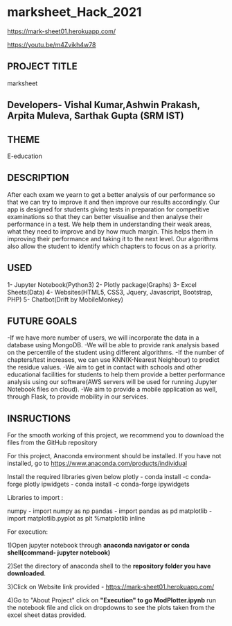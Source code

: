 # marksheet_Hack_2021

https://mark-sheet01.herokuapp.com/

https://youtu.be/m4Zvikh4w78


## PROJECT TITLE
marksheet

## Developers- Vishal Kumar,Ashwin Prakash, Arpita Muleva, Sarthak Gupta (SRM IST)

## THEME
E-education

## DESCRIPTION
After each exam we yearn to get a better analysis of our performance so that we can try to improve it and then improve our results accordingly.
Our app is designed for students giving tests in preparation for competitive examinations so that they can better visualise and then analyse
their performance in a test. We help them in understanding their weak areas, what they need to improve and by how much margin. This helps them
in improving their performance and taking it to the next level. Our algorithms also allow the student to identify which chapters to focus on 
as a priority.

## USED
1- Jupyter Notebook(Python3)
2- Plotly package(Graphs)
3- Excel Sheets(Data)
4- Websites(HTML5, CSS3, Jquery, Javascript, Bootstrap, PHP)
5- Chatbot(Drift by MobileMonkey)

## FUTURE GOALS
-If we have more number of users, we will incorporate the data in a database using MongoDB.
-We will be able to provide rank analysis based on the percentile of the student using different algorithms. 
-If the number of chapters/test increases, we can use KNN(K-Nearest Neighbour) to predict the residue values.
-We aim to get in contact with schools and other educational facilities for students to help them provide a better performance analysis using
 our software(AWS servers will be used for running Jupyter Notebook files on cloud).
-We aim to provide a mobile application as well, through Flask, to provide mobility in our services.
## INSRUCTIONS
For the smooth working of this project, we recommend you to download the files from the GitHub repository

For this project, Anaconda environment should be installed. If you have not installed, go to https://www.anaconda.com/products/individual

Install the required libraries given below
plotly -             conda install -c conda-forge plotly
ipwidgets -      conda install -c conda-forge ipywidgets


Libraries to import :

numpy - import numpy as np
pandas - import pandas as pd
matplotlib - import matplotlib.pyplot as plt 
                      %matplotlib inline


For execution:

1)Open jupyter notebook through **anaconda navigator or conda shell(command- jupyter notebook)**

2)Set the directory of anaconda shell to the **repository folder you have downloaded**.

3)Click on Website link provided - https://mark-sheet01.herokuapp.com/

4)Go to "About Project" click on **"Execution" to go ModPlotter.ipynb** run the notebook file and click on dropdowns to see the plots taken from the excel sheet datas provided.

